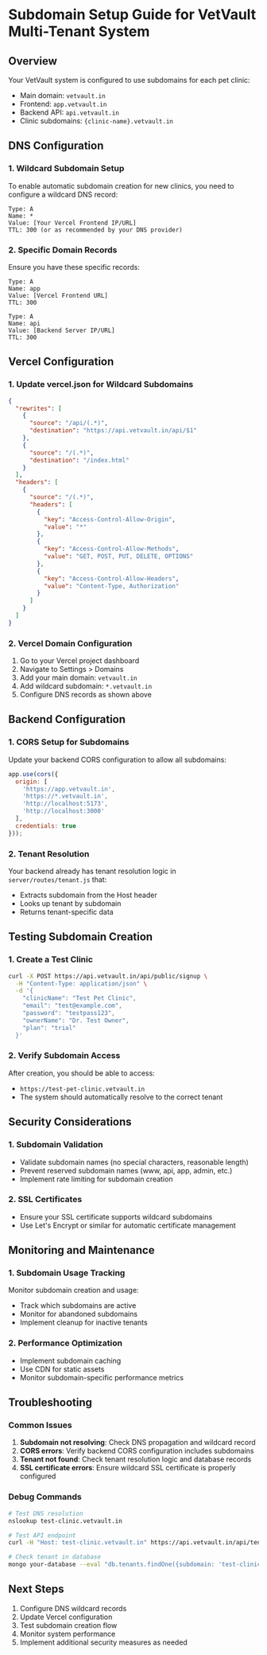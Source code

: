# Subdomain Setup Guide for VetVault Multi-Tenant System

## Overview

Your VetVault system is configured to use subdomains for each pet clinic:
- Main domain: `vetvault.in`
- Frontend: `app.vetvault.in`
- Backend API: `api.vetvault.in`
- Clinic subdomains: `{clinic-name}.vetvault.in`

## DNS Configuration

### 1. Wildcard Subdomain Setup

To enable automatic subdomain creation for new clinics, you need to configure a wildcard DNS record:

```
Type: A
Name: *
Value: [Your Vercel Frontend IP/URL]
TTL: 300 (or as recommended by your DNS provider)
```

### 2. Specific Domain Records

Ensure you have these specific records:

```
Type: A
Name: app
Value: [Vercel Frontend URL]
TTL: 300

Type: A  
Name: api
Value: [Backend Server IP/URL]
TTL: 300
```

## Vercel Configuration

### 1. Update vercel.json for Wildcard Subdomains

```json
{
  "rewrites": [
    {
      "source": "/api/(.*)",
      "destination": "https://api.vetvault.in/api/$1"
    },
    {
      "source": "/(.*)",
      "destination": "/index.html"
    }
  ],
  "headers": [
    {
      "source": "/(.*)",
      "headers": [
        {
          "key": "Access-Control-Allow-Origin",
          "value": "*"
        },
        {
          "key": "Access-Control-Allow-Methods",
          "value": "GET, POST, PUT, DELETE, OPTIONS"
        },
        {
          "key": "Access-Control-Allow-Headers",
          "value": "Content-Type, Authorization"
        }
      ]
    }
  ]
}
```

### 2. Vercel Domain Configuration

1. Go to your Vercel project dashboard
2. Navigate to Settings > Domains
3. Add your main domain: `vetvault.in`
4. Add wildcard subdomain: `*.vetvault.in`
5. Configure DNS records as shown above

## Backend Configuration

### 1. CORS Setup for Subdomains

Update your backend CORS configuration to allow all subdomains:

```javascript
app.use(cors({
  origin: [
    'https://app.vetvault.in',
    'https://*.vetvault.in',
    'http://localhost:5173',
    'http://localhost:3000'
  ],
  credentials: true
}));
```

### 2. Tenant Resolution

Your backend already has tenant resolution logic in `server/routes/tenant.js` that:
- Extracts subdomain from the Host header
- Looks up tenant by subdomain
- Returns tenant-specific data

## Testing Subdomain Creation

### 1. Create a Test Clinic

```bash
curl -X POST https://api.vetvault.in/api/public/signup \
  -H "Content-Type: application/json" \
  -d '{
    "clinicName": "Test Pet Clinic",
    "email": "test@example.com",
    "password": "testpass123",
    "ownerName": "Dr. Test Owner",
    "plan": "trial"
  }'
```

### 2. Verify Subdomain Access

After creation, you should be able to access:
- `https://test-pet-clinic.vetvault.in`
- The system should automatically resolve to the correct tenant

## Security Considerations

### 1. Subdomain Validation

- Validate subdomain names (no special characters, reasonable length)
- Prevent reserved subdomain names (www, api, app, admin, etc.)
- Implement rate limiting for subdomain creation

### 2. SSL Certificates

- Ensure your SSL certificate supports wildcard subdomains
- Use Let's Encrypt or similar for automatic certificate management

## Monitoring and Maintenance

### 1. Subdomain Usage Tracking

Monitor subdomain creation and usage:
- Track which subdomains are active
- Monitor for abandoned subdomains
- Implement cleanup for inactive tenants

### 2. Performance Optimization

- Implement subdomain caching
- Use CDN for static assets
- Monitor subdomain-specific performance metrics

## Troubleshooting

### Common Issues

1. **Subdomain not resolving**: Check DNS propagation and wildcard record
2. **CORS errors**: Verify backend CORS configuration includes subdomains
3. **Tenant not found**: Check tenant resolution logic and database records
4. **SSL certificate errors**: Ensure wildcard SSL certificate is properly configured

### Debug Commands

```bash
# Test DNS resolution
nslookup test-clinic.vetvault.in

# Test API endpoint
curl -H "Host: test-clinic.vetvault.in" https://api.vetvault.in/api/tenant/current

# Check tenant in database
mongo your-database --eval "db.tenants.findOne({subdomain: 'test-clinic'})"
```

## Next Steps

1. Configure DNS wildcard records
2. Update Vercel configuration
3. Test subdomain creation flow
4. Monitor system performance
5. Implement additional security measures as needed 